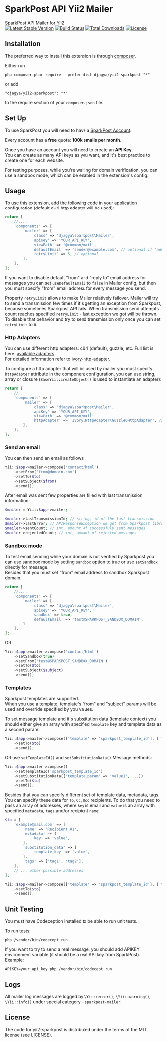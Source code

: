 SparkPost API Yii2 Mailer
======================
SparkPost API Mailer for Yii2  
[![Latest Stable Version](https://poser.pugx.org/djagya/yii2-sparkpost/v/stable)](https://packagist.org/packages/djagya/yii2-sparkpost) [![Build Status](https://travis-ci.org/djagya/yii2-sparkpost.svg)](https://travis-ci.org/djagya/yii2-sparkpost) [![Total Downloads](https://poser.pugx.org/djagya/yii2-sparkpost/downloads)](https://packagist.org/packages/djagya/yii2-sparkpost) [![License](https://poser.pugx.org/djagya/yii2-sparkpost/license)](https://packagist.org/packages/djagya/yii2-sparkpost)



Installation
------------

The preferred way to install this extension is through [composer](http://getcomposer.org/download/).

Either run

```
php composer.phar require --prefer-dist djagya/yii2-sparkpost "*"
```

or add

```
"djagya/yii2-sparkpost": "*"
```

to the require section of your `composer.json` file.


Set Up
------

To use SparkPost you will need to have a [SparkPost Account](https://www.sparkpost.com/). 

Every account has a **free** quota: **100k emails per month**. 

Once you have an account you will need to create an **API Key**.  
You can create as many API keys as you want, and it's best practice to create one for each website.  

For testing purposes, while you're waiting for domain verification, you can use a sandbox mode, which can be enabled in the extension's config.

Usage
-----

To use this extension, add the following code in your application configuration (default cUrl http adapter will be used):

```php 
return [
    //....
    'components' => [
        'mailer' => [
            'class' => 'djagya\sparkpost\Mailer',
            'apiKey' => 'YOUR_API_KEY',
            'viewPath' => '@common/mail',
            'defaultEmail' => 'sender@example.com', // optional if 'adminEmail' app param is specified or 'useDefaultEmail' is false
            'retryLimit' => 5, // optional
        ],
    ],
];
```

If you want to disable default "from" and "reply to" email address for messages you can set `useDefaultEmail` to `false` in Mailer config, but then you must specify "from" email address for every message you send.

Property `retryLimit` allows to make Mailer relatively failover.
Mailer will try to send a transmission few times if it's getting an exception from Sparkpost, because sometimes Sparkpost API fails.
When transmission send attempts count reaches specified `retryLimit` - last exception we got will be thrown.
To disable that behavior and try to send transmission only once you can set `retryLimit` to `0`.

### Http Adapters

You can use different http adapters: cUrl (default), guzzle, etc. Full list is here: [available adapters](https://github.com/egeloen/ivory-http-adapter/blob/master/doc/adapters.md).  
For detailed information refer to [ivory-http-adapter](https://github.com/egeloen/ivory-http-adapter).

To configure a http adapter that will be used by mailer you must specify `httpAdapter` attribute in the component configuration, you can use string, array or closure (`BaseYii::createObject()` is used to instantiate an adapter):

```php 
return [
    //....
    'components' => [
        'mailer' => [
            'class' => 'djagya\sparkpost\Mailer',
            'apiKey' => 'YOUR_API_KEY',
            'viewPath' => '@common/mail',
            'httpAdapter' => 'Ivory\HttpAdapter\Guzzle6HttpAdapter', // OR array or closure
        ],
    ],
];
```

### Send an email

You can then send an email as follows:

```php
Yii::$app->mailer->compose('contact/html')
    ->setFrom('from@domain.com')
    ->setTo($to)
    ->setSubject($from)
    ->send();
```

After email was sent few properties are filled with last transmission information:

```php
$mailer = Yii::$app->mailer;

$mailer->lastTransmissionId; // string, id of the last transmission
$mailer->lastError; // APIResponseException we got from Sparkpost library with detailed information from the response
$mailer->sentCount; // int, amount of successfuly sent messages
$mailer->rejectedCount; // int, amount of rejected messages
```

### Sandbox mode

To test email sending while your domain is not verified by Sparkpost you can use sandbox mode by setting `sandbox` option to true or use `setSandbox` directly for message.  
Besides that you must set "from" email address to sandbox Sparkpost domain. 

```php 
return [
    //....
    'components' => [
        'mailer' => [
            'class' => 'djagya\sparkpost\Mailer',
            'apiKey' => 'YOUR_API_KEY',
            'sandbox' => true,
            'defaultEmail' => 'test@SPARKPOST_SANDBOX_DOMAIN',
        ],
    ],
];
```

OR

```php 
Yii::$app->mailer->compose('contact/html')
    ->setSandbox(true)
    ->setFrom('test@SPARKPOST_SANDBOX_DOMAIN')
    ->setTo($to)
    ->setSubject($subject)
    ->send();
```

### Templates

Sparkpost templates are supported.  
When you use a template, template's "from" and "subject" params will be used and override specified by you values.

To set message template and it's substitution data (template context) you should either give an array with specified `template` key and template data as a second param:

```php 
Yii::$app->mailer->compose(['template' => 'sparkpost_template_id'], ['template_param' => 'value1', ...])
    ->setTo($to)
    ->send();
```

OR use `setTemplateId()` and `setSubstitutionData()` Message methods:

```php
Yii::$app->mailer->compose()
    ->setTemplateId('sparkpost_template_id')
    ->setSubstitutionData(['template_param' => 'value1', ...])
    ->setTo($to)
    ->send();
```

Besides that you can specify different set of template data, metadata, tags. You can specify these data for `To`, `Cc`, `Bcc` recipients.
To do that you need to pass an array of addresses, where `key` is email and `value` is an array with specified `metadata`, `tags` and/or recipient `name`:

```php
$to = [
    'example@mail.com' => [
        'name' => 'Recipient #1',
        'metadata' => [
            'key' => 'value',
        ],
        'substitution_data' => [
            'template_key' => 'value',
        ],
        'tags' => ['tag1', 'tag2'],
    ],
    // ... other possible addresses
];

Yii::$app->mailer->compose(['template' => 'sparkpost_template_id'], ['template_param' => 'value1', ...])
    ->setTo($to)
    ->send();
```

Unit Testing
------------

You must have Codeception installed to be able to run unit tests.

To run tests:  
```
php /vendor/bin/codecept run
```

If you want to try to send a real message, you should add APIKEY environment variable (it should be a real API key from SparkPost).  
Example:  
```
APIKEY=your_api_key php /vendor/bin/codecept run
```


Logs
----

All mailer log messages are logged by `\Yii::error()`, `\Yii::warning()`, `\Yii::info()` under special category - `sparkpost-mailer`.

License
-------

The code for yii2-sparkpost is distributed under the terms of the MIT license (see [LICENSE](LICENSE)).
